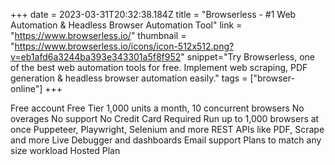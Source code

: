 +++
date = 2023-03-31T20:32:38.184Z
title = "Browserless - #1 Web Automation & Headless Browser Automation Tool"
link = "https://www.browserless.io/"
thumbnail = "https://www.browserless.io/icons/icon-512x512.png?v=eb1afd6a3244ba393e343301a5f8f952"
snippet="Try Browserless, one of the best web automation tools for free. Implement web scraping, PDF generation & headless browser automation easily."
tags = ["browser-online"]
+++

Free account
Free Tier
1,000 units a month, 10 concurrent browsers
No overages
No support
No Credit Card Required
Run up to 1,000 browsers at once
Puppeteer, Playwright, Selenium and more
REST APIs like PDF, Scrape and more
Live Debugger and dashboards
Email support
Plans to match any size workload
Hosted Plan
